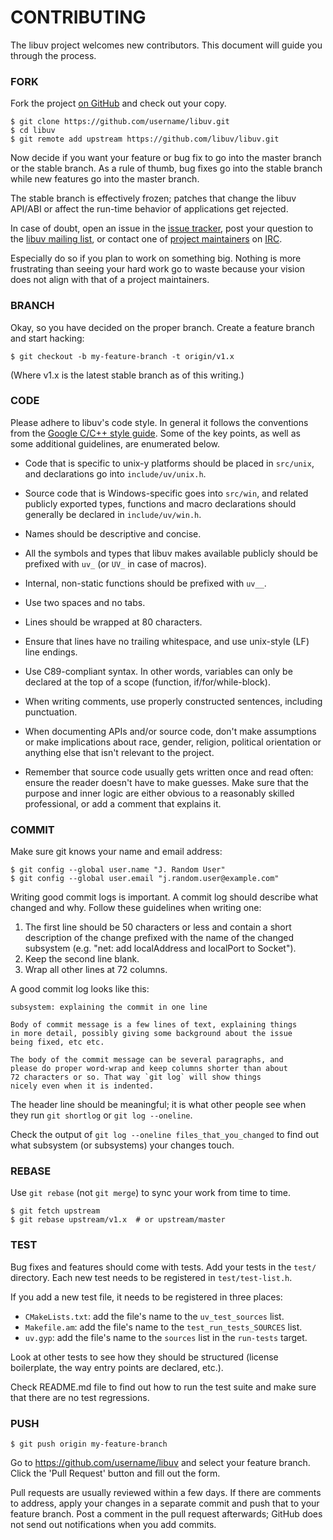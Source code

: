 # CONTRIBUTING

The libuv project welcomes new contributors. This document will guide you
through the process.


### FORK

Fork the project [on GitHub](https://github.com/libuv/libuv) and check out
your copy.

```
$ git clone https://github.com/username/libuv.git
$ cd libuv
$ git remote add upstream https://github.com/libuv/libuv.git
```

Now decide if you want your feature or bug fix to go into the master branch
or the stable branch.  As a rule of thumb, bug fixes go into the stable branch
while new features go into the master branch.

The stable branch is effectively frozen; patches that change the libuv
API/ABI or affect the run-time behavior of applications get rejected.

In case of doubt, open an issue in the [issue tracker][], post your question
to the [libuv mailing list], or contact one of [project maintainers][] on [IRC][].

Especially do so if you plan to work on something big.  Nothing is more
frustrating than seeing your hard work go to waste because your vision
does not align with that of a project maintainers.


### BRANCH

Okay, so you have decided on the proper branch.  Create a feature branch
and start hacking:

```
$ git checkout -b my-feature-branch -t origin/v1.x
```

(Where v1.x is the latest stable branch as of this writing.)

### CODE

Please adhere to libuv's code style. In general it follows the conventions from
the [Google C/C++ style guide]. Some of the key points, as well as some
additional guidelines, are enumerated below.

* Code that is specific to unix-y platforms should be placed in `src/unix`, and
  declarations go into `include/uv/unix.h`.

* Source code that is Windows-specific goes into `src/win`, and related
  publicly exported types, functions and macro declarations should generally
  be declared in `include/uv/win.h`.

* Names should be descriptive and concise.

* All the symbols and types that libuv makes available publicly should be
  prefixed with `uv_` (or `UV_` in case of macros).

* Internal, non-static functions should be prefixed with `uv__`.

* Use two spaces and no tabs.

* Lines should be wrapped at 80 characters.

* Ensure that lines have no trailing whitespace, and use unix-style (LF) line
  endings.

* Use C89-compliant syntax. In other words, variables can only be declared at
  the top of a scope (function, if/for/while-block).

* When writing comments, use properly constructed sentences, including
  punctuation.

* When documenting APIs and/or source code, don't make assumptions or make
  implications about race, gender, religion, political orientation or anything
  else that isn't relevant to the project.

* Remember that source code usually gets written once and read often: ensure
  the reader doesn't have to make guesses. Make sure that the purpose and inner
  logic are either obvious to a reasonably skilled professional, or add a
  comment that explains it.


### COMMIT

Make sure git knows your name and email address:

```
$ git config --global user.name "J. Random User"
$ git config --global user.email "j.random.user@example.com"
```

Writing good commit logs is important.  A commit log should describe what
changed and why.  Follow these guidelines when writing one:

1. The first line should be 50 characters or less and contain a short
   description of the change prefixed with the name of the changed
   subsystem (e.g. "net: add localAddress and localPort to Socket").
2. Keep the second line blank.
3. Wrap all other lines at 72 columns.

A good commit log looks like this:

```
subsystem: explaining the commit in one line

Body of commit message is a few lines of text, explaining things
in more detail, possibly giving some background about the issue
being fixed, etc etc.

The body of the commit message can be several paragraphs, and
please do proper word-wrap and keep columns shorter than about
72 characters or so. That way `git log` will show things
nicely even when it is indented.
```

The header line should be meaningful; it is what other people see when they
run `git shortlog` or `git log --oneline`.

Check the output of `git log --oneline files_that_you_changed` to find out
what subsystem (or subsystems) your changes touch.


### REBASE

Use `git rebase` (not `git merge`) to sync your work from time to time.

```
$ git fetch upstream
$ git rebase upstream/v1.x  # or upstream/master
```


### TEST

Bug fixes and features should come with tests.  Add your tests in the
`test/` directory. Each new test needs to be registered in `test/test-list.h`.

If you add a new test file, it needs to be registered in three places:
- `CMakeLists.txt`: add the file's name to the `uv_test_sources` list.
- `Makefile.am`: add the file's name to the `test_run_tests_SOURCES` list.
- `uv.gyp`: add the file's name to the `sources` list in the `run-tests` target.

Look at other tests to see how they should be structured (license boilerplate,
the way entry points are declared, etc.).

Check README.md file to find out how to run the test suite and make sure that
there are no test regressions.

### PUSH

```
$ git push origin my-feature-branch
```

Go to https://github.com/username/libuv and select your feature branch.  Click
the 'Pull Request' button and fill out the form.

Pull requests are usually reviewed within a few days.  If there are comments
to address, apply your changes in a separate commit and push that to your
feature branch.  Post a comment in the pull request afterwards; GitHub does
not send out notifications when you add commits.


[issue tracker]: https://github.com/libuv/libuv/issues
[libuv mailing list]: http://groups.google.com/group/libuv
[IRC]: http://webchat.freenode.net/?channels=libuv
[Google C/C++ style guide]: https://google.github.io/styleguide/cppguide.html
[project maintainers]: https://github.com/libuv/libuv/blob/master/MAINTAINERS.md
